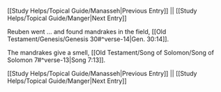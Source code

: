 [[Study Helps/Topical Guide/Manasseh|Previous Entry]]  ||  [[Study Helps/Topical Guide/Manger|Next Entry]]

 Reuben went ... and found mandrakes in the field, [[Old Testament/Genesis/Genesis 30#^verse-14|Gen. 30:14]].

 The mandrakes give a smell, [[Old Testament/Song of Solomon/Song of Solomon 7#^verse-13|Song 7:13]].

[[Study Helps/Topical Guide/Manasseh|Previous Entry]]  ||  [[Study Helps/Topical Guide/Manger|Next Entry]]